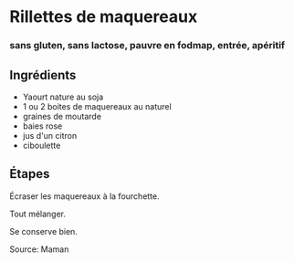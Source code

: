 # Rillettes de maquereaux
### sans gluten, sans lactose, pauvre en fodmap, entrée, apéritif

## Ingrédients

- Yaourt nature au soja
- 1 ou 2 boites de maquereaux au naturel
- graines de moutarde
- baies rose
- jus d'un citron 
- ciboulette

## Étapes

Écraser les maquereaux à la fourchette.

Tout mélanger.

Se conserve bien.

Source: Maman